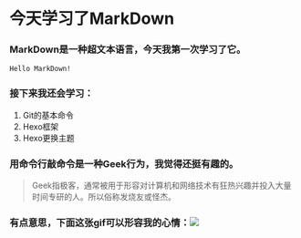 # 今天学习了MarkDown

### MarkDown是一种超文本语言，今天我第一次学习了它。
  
  ```
  Hello MarkDown!
  ```

### 接下来我还会学习：
 
 1. Git的基本命令
 1. Hexo框架
 1. Hexo更换主题

### 用命令行敲命令是一种**Geek**行为，我觉得还挺有趣的。
 
 >Geek指极客，通常被用于形容对计算机和网络技术有狂热兴趣并投入大量时间专研的人。所以俗称发烧友或怪杰。
### 有点意思，下面这张gif可以形容我的心情：![](https://qgt-style.oss-cn-hangzhou.aliyuncs.com/newcoursep4/g1/g1-2-2/tenor.gif)
